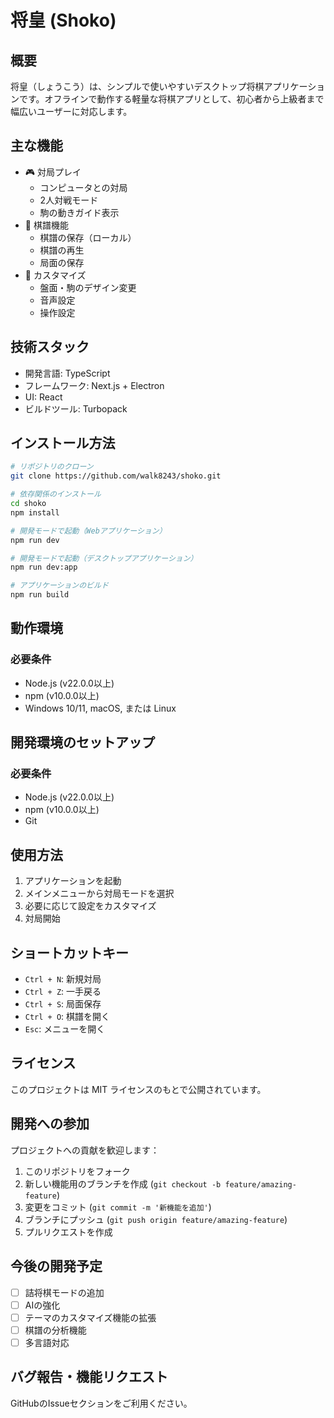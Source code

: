 # 将皇 (Shoko)

## 概要
将皇（しょうこう）は、シンプルで使いやすいデスクトップ将棋アプリケーションです。オフラインで動作する軽量な将棋アプリとして、初心者から上級者まで幅広いユーザーに対応します。

## 主な機能
- 🎮 対局プレイ
  - コンピュータとの対局
  - 2人対戦モード
  - 駒の動きガイド表示
- 📝 棋譜機能
  - 棋譜の保存（ローカル）
  - 棋譜の再生
  - 局面の保存
- 🔧 カスタマイズ
  - 盤面・駒のデザイン変更
  - 音声設定
  - 操作設定

## 技術スタック
- 開発言語: TypeScript
- フレームワーク: Next.js + Electron
- UI: React
- ビルドツール: Turbopack

## インストール方法
```bash
# リポジトリのクローン
git clone https://github.com/walk8243/shoko.git

# 依存関係のインストール
cd shoko
npm install

# 開発モードで起動（Webアプリケーション）
npm run dev

# 開発モードで起動（デスクトップアプリケーション）
npm run dev:app

# アプリケーションのビルド
npm run build
```

## 動作環境
### 必要条件
- Node.js (v22.0.0以上)
- npm (v10.0.0以上)
- Windows 10/11, macOS, または Linux

## 開発環境のセットアップ
### 必要条件
- Node.js (v22.0.0以上)
- npm (v10.0.0以上)
- Git

## 使用方法
1. アプリケーションを起動
2. メインメニューから対局モードを選択
3. 必要に応じて設定をカスタマイズ
4. 対局開始

## ショートカットキー
- `Ctrl + N`: 新規対局
- `Ctrl + Z`: 一手戻る
- `Ctrl + S`: 局面保存
- `Ctrl + O`: 棋譜を開く
- `Esc`: メニューを開く

## ライセンス
このプロジェクトは MIT ライセンスのもとで公開されています。

## 開発への参加
プロジェクトへの貢献を歓迎します：
1. このリポジトリをフォーク
2. 新しい機能用のブランチを作成 (`git checkout -b feature/amazing-feature`)
3. 変更をコミット (`git commit -m '新機能を追加'`)
4. ブランチにプッシュ (`git push origin feature/amazing-feature`)
5. プルリクエストを作成

## 今後の開発予定
- [ ] 詰将棋モードの追加
- [ ] AIの強化
- [ ] テーマのカスタマイズ機能の拡張
- [ ] 棋譜の分析機能
- [ ] 多言語対応

## バグ報告・機能リクエスト
GitHubのIssueセクションをご利用ください。
